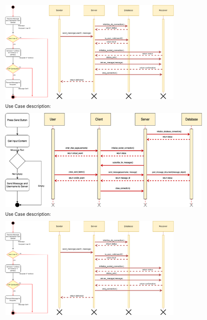 
<div style="display: flex;">
  <img src="figures/sendmsg_single_user_activity_diagram.png" style="height: 300px;">
  <img src="figures/sendmsg_single_user_sequnce_diagram.png" alt="Image 2" style="height: 300px;">
</div>


Use Case description:


<div style="display: flex;">
  <img src="figures/send-message-user-to-server-activity.png" style="height: 300px;">
  <img src="figures/send-message-user-to-server-sequence.png" alt="Image 2" style="height: 300px;">
</div>



Use Case description:

<div style="display: flex;">
  <img src="figures/sendmsg_single_user_activity_diagram.png" style="height: 300px;">
  <img src="figures/sendmsg_single_user_sequnce_diagram.png" alt="Image 2" style="height: 300px;">
</div>


